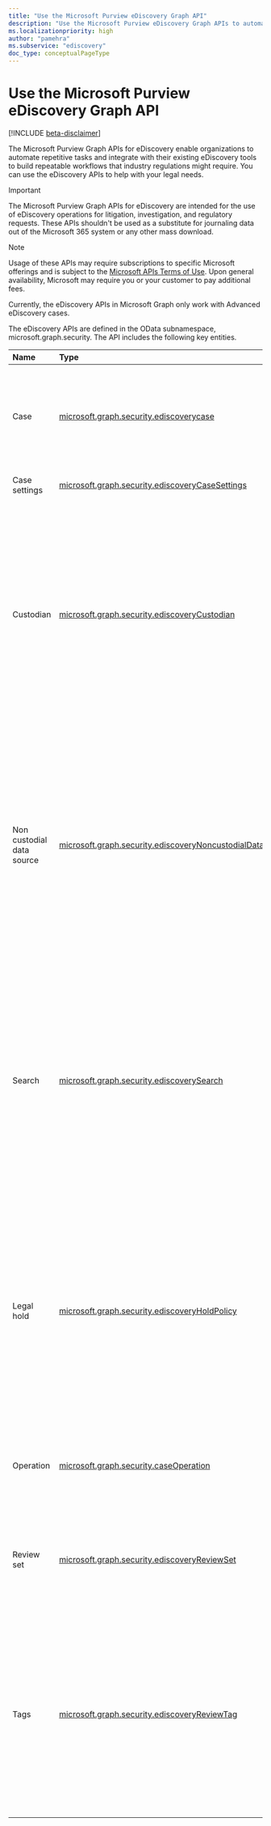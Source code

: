 ```yaml
---
title: "Use the Microsoft Purview eDiscovery Graph API"
description: "Use the Microsoft Purview eDiscovery Graph APIs to automate repetitive tasks and integrate with their existing eDiscovery tools to build repeatable workflows that industry regulations might require."
ms.localizationpriority: high
author: "pamehra"
ms.subservice: "ediscovery"
doc_type: conceptualPageType
---
```


# Use the Microsoft Purview eDiscovery Graph API

[!INCLUDE [beta-disclaimer](../../includes/beta-disclaimer.md)]

The Microsoft Purview Graph APIs for eDiscovery enable organizations to automate repetitive tasks and integrate with their existing eDiscovery tools to build repeatable workflows that industry regulations might require. You can use the eDiscovery APIs to help with your legal needs.

> [!IMPORTANT]
> The Microsoft Purview Graph APIs for eDiscovery are intended for the use of eDiscovery operations for litigation, investigation, and regulatory requests. These APIs shouldn't be used as a substitute for journaling data out of the Microsoft 365 system or any other mass download.

> [!NOTE]
> Usage of these APIs may require subscriptions to specific Microsoft offerings and is subject to the [Microsoft APIs Terms of Use](/legal/microsoft-apis/terms-of-use?context=graph%252fcontext).  Upon general availability, Microsoft may require you or your customer to pay additional fees.
>
> Currently, the eDiscovery APIs in Microsoft Graph only work with Advanced eDiscovery cases.

<!-- 
>
> To set up application auth, see [Setting up App Authentication for Purview eDiscovery with Microsoft Graph API](../../../concepts/security-ediscovery-appauthsetup.md)
-->

The eDiscovery APIs are defined in the OData subnamespace, microsoft.graph.security. The API includes the following key entities.

| Name | Type | Use case |
|:---|:---|:---|
| Case | [microsoft.graph.security.ediscoverycase](../resources/security-ediscoverycase.md) | The container for all eDiscovery objects including custodians, holds, searches, review sets, and exports.|
| Case settings |[microsoft.graph.security.ediscoveryCaseSettings](../resources/security-ediscoverycasesettings.md) | Settings associated with the case.|
| Custodian | [microsoft.graph.security.ediscoveryCustodian](../resources/security-ediscoverycustodian.md) | A person and the data they have administrative control over. When custodians are identified, *Advanced eDiscovery* can hold, search, cull, and export their data. For details, see [Work with custodians and noncustodial data sources in Advanced eDiscovery](/microsoft-365/compliance/managing-custodians).|
| Non custodial data source| [microsoft.graph.security.ediscoveryNoncustodialDataSource](../resources/security-ediscoverynoncustodialdatasource.md) | A person and the data they have administrative control over. When non custodial data sources are identified, Advanced eDiscovery can hold, search, cull, and export their data. For details, see [Work with custodians and noncustodial data sources in Advanced eDiscovery](/microsoft-365/compliance/managing-custodians).|
| Search | [microsoft.graph.security.ediscoverySearch](../resources/security-ediscoverysearch.md) | Allows you to collect data from the Microsoft 365 live services such as Exchange, SharePoint, and Teams. Source collections can be added to a review set to further cull and eventually export data relevant to your case. For details, see [Collect data for a case in Advanced eDiscovery](/microsoft-365/compliance/collecting-data-for-ediscovery).|
| Legal hold| [microsoft.graph.security.ediscoveryHoldPolicy](../resources/security-ediscoveryholdpolicy.md) | Used to hold content for litigation and legal purposes. Legal holds shouldn't be confused with or used as retention holds, which are typically used to comply with government or industry regulations. To learn more, see [Manage holds in Advanced eDiscovery](/microsoft-365/compliance/managing-holds).|
| Operation | [microsoft.graph.security.caseOperation](../resources/security-caseoperation.md) | Operations which can be performed on a case like adding to review set, applying tags, etc.|
| Review set | [microsoft.graph.security.ediscoveryReviewSet](../resources/security-ediscoveryreviewset.md) | A static set of electronically stored information collected for use in a litigation, investigation, or regulatory request.|
| Tags | [microsoft.graph.security.ediscoveryReviewTag](../resources/security-ediscoveryreviewtag.md) | Used in a review set during review or culling to cull responsive data from nonresponsive data, identify privileged content, or generally aid in the review process. To learn more, see [Tag documents in a review set in Advanced eDiscovery](/microsoft-365/compliance/tagging-documents).|